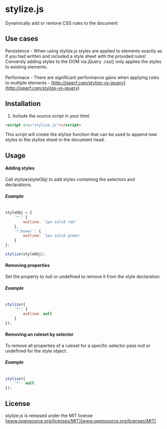 # stylize.js
Dynamically add or remove CSS rules to the document <br>

## Use cases
Persistence - When using stylize.js styles are applied to elements exactly as if you had written and included a style sheet with the provided rules! Conversly adding styles to the DOM via jQuery .css() only applies the styles to existing elements. <br> <br>
Performace - There are significant performance gains when applying rules to multiple elements - [http://jsperf.com/stylize-vs-jquery](http://jsperf.com/stylize-vs-jquery)

## Installation
1. Include the source script in your html. <br>
```html
<script src="stylize.js"></script>
```
This script will create the stylize function that can be used to append new styles to the stylize sheet in the document head.

## Usage

#### Adding styles
Call stylize(styleObj) to add styles containing the selectors and declarations. <br>
   
##### Example
```js

styleObj = {
    '*': {
        outline: '1px solid red'
    },
    '*:hover': {
        outline: '1px solid green'
    }
};

stylize(styleObj);

```

#### Removing properties
Set the property to null or undefined to remove it from the style declaration.

##### Example
```js

stylize({
	'*': {
        outline: null
    }
});

```


#### Removing an ruleset by selector
To remove all properties of a ruleset for a specific selector pass null or undefined for the style object.

##### Example
```js

stylize({
	'*': null
});

```


## License 
stylize.js is released under the MIT license <br>
[www.opensource.org/licenses/MIT](www.opensource.org/licenses/MIT)
